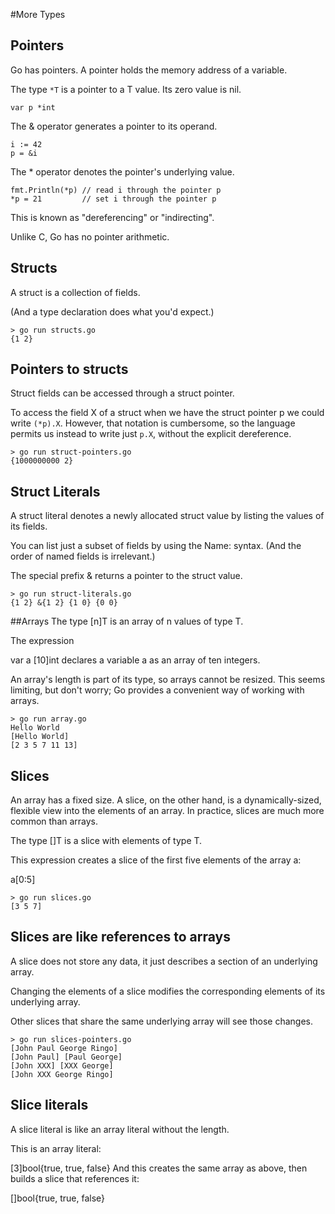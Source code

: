 #More Types

## Pointers
Go has pointers. A pointer holds the memory address of a variable.

The type `*T` is a pointer to a T value. Its zero value is nil.

```
var p *int
```
The & operator generates a pointer to its operand.

```
i := 42
p = &i
```
The * operator denotes the pointer's underlying value.
```
fmt.Println(*p) // read i through the pointer p
*p = 21         // set i through the pointer p
```
This is known as "dereferencing" or "indirecting".

Unlike C, Go has no pointer arithmetic.

## Structs
A struct is a collection of fields.

(And a type declaration does what you'd expect.)
```
> go run structs.go
{1 2}
```

## Pointers to structs
Struct fields can be accessed through a struct pointer.

To access the field X of a struct when we have the struct pointer p we could write `(*p).X`. However, that notation is cumbersome, so the language permits us instead to write just `p.X`, without the explicit dereference.
```
> go run struct-pointers.go
{1000000000 2}
```

## Struct Literals
A struct literal denotes a newly allocated struct value by listing the values of its fields.

You can list just a subset of fields by using the Name: syntax. (And the order of named fields is irrelevant.)

The special prefix & returns a pointer to the struct value.
```
> go run struct-literals.go
{1 2} &{1 2} {1 0} {0 0}
```

##Arrays
The type [n]T is an array of n values of type T.

The expression

var a [10]int
declares a variable a as an array of ten integers.

An array's length is part of its type, so arrays cannot be resized. This seems limiting, but don't worry; Go provides a convenient way of working with arrays.
```
> go run array.go
Hello World
[Hello World]
[2 3 5 7 11 13]
```

## Slices
An array has a fixed size. A slice, on the other hand, is a dynamically-sized, flexible view into the elements of an array. In practice, slices are much more common than arrays.

The type []T is a slice with elements of type T.

This expression creates a slice of the first five elements of the array a:

a[0:5]

```
> go run slices.go
[3 5 7]
```

## Slices are like references to arrays
A slice does not store any data, it just describes a section of an underlying array.

Changing the elements of a slice modifies the corresponding elements of its underlying array.

Other slices that share the same underlying array will see those changes.
```
> go run slices-pointers.go
[John Paul George Ringo]
[John Paul] [Paul George]
[John XXX] [XXX George]
[John XXX George Ringo]
```

## Slice literals
A slice literal is like an array literal without the length.

This is an array literal:

[3]bool{true, true, false}
And this creates the same array as above, then builds a slice that references it:

[]bool{true, true, false}
